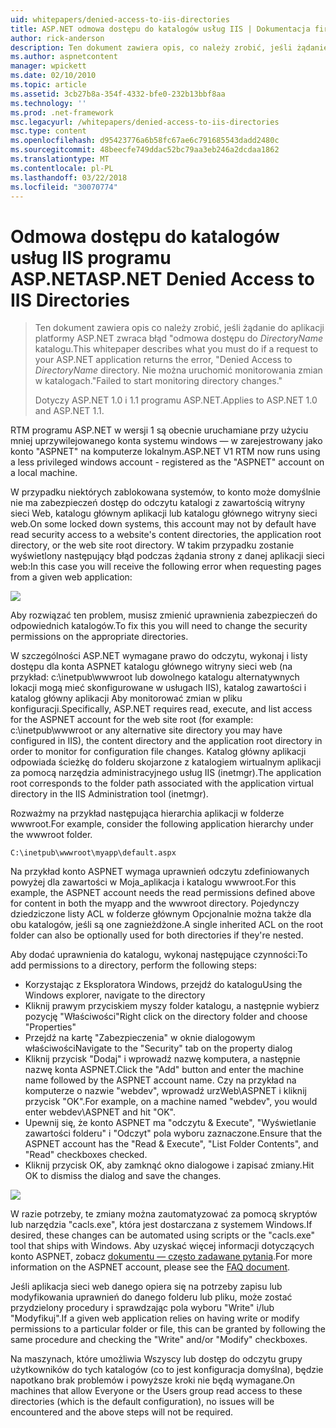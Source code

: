 ```yaml
---
uid: whitepapers/denied-access-to-iis-directories
title: ASP.NET odmowa dostępu do katalogów usług IIS | Dokumentacja firmy Microsoft
author: rick-anderson
description: Ten dokument zawiera opis, co należy zrobić, jeśli żądanie do aplikacji platformy ASP.NET zwraca błąd "odmowa dostępu do katalogu DirectoryName. Nie można s...
ms.author: aspnetcontent
manager: wpickett
ms.date: 02/10/2010
ms.topic: article
ms.assetid: 3cb27b8a-354f-4332-bfe0-232b13bbf8aa
ms.technology: ''
ms.prod: .net-framework
msc.legacyurl: /whitepapers/denied-access-to-iis-directories
msc.type: content
ms.openlocfilehash: d95423776a6b58fc67ae6c791685543dadd2480c
ms.sourcegitcommit: 48beecfe749ddac52bc79aa3eb246a2dcdaa1862
ms.translationtype: MT
ms.contentlocale: pl-PL
ms.lasthandoff: 03/22/2018
ms.locfileid: "30070774"
---
```

<a name="aspnet-denied-access-to-iis-directories"></a><span data-ttu-id="13819-104">Odmowa dostępu do katalogów usług IIS programu ASP.NET</span><span class="sxs-lookup"><span data-stu-id="13819-104">ASP.NET Denied Access to IIS Directories</span></span>
====================
> <span data-ttu-id="13819-105">Ten dokument zawiera opis co należy zrobić, jeśli żądanie do aplikacji platformy ASP.NET zwraca błąd "odmowa dostępu do *DirectoryName* katalogu.</span><span class="sxs-lookup"><span data-stu-id="13819-105">This whitepaper describes what you must do if a request to your ASP.NET application returns the error, "Denied Access to *DirectoryName* directory.</span></span> <span data-ttu-id="13819-106">Nie można uruchomić monitorowania zmian w katalogach."</span><span class="sxs-lookup"><span data-stu-id="13819-106">Failed to start monitoring directory changes."</span></span>
> 
> <span data-ttu-id="13819-107">Dotyczy ASP.NET 1.0 i 1.1 programu ASP.NET.</span><span class="sxs-lookup"><span data-stu-id="13819-107">Applies to ASP.NET 1.0 and ASP.NET 1.1.</span></span>


<span data-ttu-id="13819-108">RTM programu ASP.NET w wersji 1 są obecnie uruchamiane przy użyciu mniej uprzywilejowanego konta systemu windows — w zarejestrowany jako konto "ASPNET" na komputerze lokalnym.</span><span class="sxs-lookup"><span data-stu-id="13819-108">ASP.NET V1 RTM now runs using a less privileged windows account - registered as the "ASPNET" account on a local machine.</span></span>

<span data-ttu-id="13819-109">W przypadku niektórych zablokowana systemów, to konto może domyślnie nie ma zabezpieczeń dostęp do odczytu katalogi z zawartością witryny sieci Web, katalogu głównym aplikacji lub katalogu głównego witryny sieci web.</span><span class="sxs-lookup"><span data-stu-id="13819-109">On some locked down systems, this account may not by default have read security access to a website's content directories, the application root directory, or the web site root directory.</span></span> <span data-ttu-id="13819-110">W takim przypadku zostanie wyświetlony następujący błąd podczas żądania strony z danej aplikacji sieci web:</span><span class="sxs-lookup"><span data-stu-id="13819-110">In this case you will receive the following error when requesting pages from a given web application:</span></span>

![](denied-access-to-iis-directories/_static/image1.jpg)

<span data-ttu-id="13819-111">Aby rozwiązać ten problem, musisz zmienić uprawnienia zabezpieczeń do odpowiednich katalogów.</span><span class="sxs-lookup"><span data-stu-id="13819-111">To fix this you will need to change the security permissions on the appropriate directories.</span></span>

<span data-ttu-id="13819-112">W szczególności ASP.NET wymagane prawo do odczytu, wykonaj i listy dostępu dla konta ASPNET katalogu głównego witryny sieci web (na przykład: c:\inetpub\wwwroot lub dowolnego katalogu alternatywnych lokacji mogą mieć skonfigurowane w usługach IIS), katalog zawartości i katalog główny aplikacji Aby monitorować zmian w pliku konfiguracji.</span><span class="sxs-lookup"><span data-stu-id="13819-112">Specifically, ASP.NET requires read, execute, and list access for the ASPNET account for the web site root (for example: c:\inetpub\wwwroot or any alternative site directory you may have configured in IIS), the content directory and the application root directory in order to monitor for configuration file changes.</span></span> <span data-ttu-id="13819-113">Katalog główny aplikacji odpowiada ścieżkę do folderu skojarzone z katalogiem wirtualnym aplikacji za pomocą narzędzia administracyjnego usług IIS (inetmgr).</span><span class="sxs-lookup"><span data-stu-id="13819-113">The application root corresponds to the folder path associated with the application virtual directory in the IIS Administration tool (inetmgr).</span></span>

<span data-ttu-id="13819-114">Rozważmy na przykład następująca hierarchia aplikacji w folderze wwwroot.</span><span class="sxs-lookup"><span data-stu-id="13819-114">For example, consider the following application hierarchy under the wwwroot folder.</span></span>

`C:\inetpub\wwwroot\myapp\default.aspx`

<span data-ttu-id="13819-115">Na przykład konto ASPNET wymaga uprawnień odczytu zdefiniowanych powyżej dla zawartości w Moja_aplikacja i katalogu wwwroot.</span><span class="sxs-lookup"><span data-stu-id="13819-115">For this example, the ASPNET account needs the read permissions defined above for content in both the myapp and the wwwroot directory.</span></span> <span data-ttu-id="13819-116">Pojedynczy dziedziczone listy ACL w folderze głównym Opcjonalnie można także dla obu katalogów, jeśli są one zagnieżdżone.</span><span class="sxs-lookup"><span data-stu-id="13819-116">A single inherited ACL on the root folder can also be optionally used for both directories if they're nested.</span></span>

<span data-ttu-id="13819-117">Aby dodać uprawnienia do katalogu, wykonaj następujące czynności:</span><span class="sxs-lookup"><span data-stu-id="13819-117">To add permissions to a directory, perform the following steps:</span></span>

- <span data-ttu-id="13819-118">Korzystając z Eksploratora Windows, przejdź do katalogu</span><span class="sxs-lookup"><span data-stu-id="13819-118">Using the Windows explorer, navigate to the directory</span></span>
- <span data-ttu-id="13819-119">Kliknij prawym przyciskiem myszy folder katalogu, a następnie wybierz pozycję "Właściwości"</span><span class="sxs-lookup"><span data-stu-id="13819-119">Right click on the directory folder and choose "Properties"</span></span>
- <span data-ttu-id="13819-120">Przejdź na kartę "Zabezpieczenia" w oknie dialogowym właściwości</span><span class="sxs-lookup"><span data-stu-id="13819-120">Navigate to the "Security" tab on the property dialog</span></span>
- <span data-ttu-id="13819-121">Kliknij przycisk "Dodaj" i wprowadź nazwę komputera, a następnie nazwę konta ASPNET.</span><span class="sxs-lookup"><span data-stu-id="13819-121">Click the "Add" button and enter the machine name followed by the ASPNET account name.</span></span> <span data-ttu-id="13819-122">Czy na przykład na komputerze o nazwie "webdev", wprowadź urzWeb\ASPNET i kliknij przycisk "OK".</span><span class="sxs-lookup"><span data-stu-id="13819-122">For example, on a machine named "webdev", you would enter webdev\ASPNET and hit "OK".</span></span>
- <span data-ttu-id="13819-123">Upewnij się, że konto ASPNET ma "odczytu &amp; Execute", "Wyświetlanie zawartości folderu" i "Odczyt" pola wyboru zaznaczone.</span><span class="sxs-lookup"><span data-stu-id="13819-123">Ensure that the ASPNET account has the "Read &amp; Execute", "List Folder Contents", and "Read" checkboxes checked.</span></span>
- <span data-ttu-id="13819-124">Kliknij przycisk OK, aby zamknąć okno dialogowe i zapisać zmiany.</span><span class="sxs-lookup"><span data-stu-id="13819-124">Hit OK to dismiss the dialog and save the changes.</span></span>

![](denied-access-to-iis-directories/_static/image2.jpg)

<span data-ttu-id="13819-125">W razie potrzeby, te zmiany można zautomatyzować za pomocą skryptów lub narzędzia "cacls.exe", która jest dostarczana z systemem Windows.</span><span class="sxs-lookup"><span data-stu-id="13819-125">If desired, these changes can be automated using scripts or the "cacls.exe" tool that ships with Windows.</span></span> <span data-ttu-id="13819-126">Aby uzyskać więcej informacji dotyczących konto ASPNET, zobacz [dokumentu — często zadawane pytania](https://go.microsoft.com/fwlink/?LinkId=5828).</span><span class="sxs-lookup"><span data-stu-id="13819-126">For more information on the ASPNET account, please see the [FAQ document](https://go.microsoft.com/fwlink/?LinkId=5828).</span></span>

<span data-ttu-id="13819-127">Jeśli aplikacja sieci web danego opiera się na potrzeby zapisu lub modyfikowania uprawnień do danego folderu lub pliku, może zostać przydzielony procedury i sprawdzając pola wyboru "Write" i/lub "Modyfikuj".</span><span class="sxs-lookup"><span data-stu-id="13819-127">If a given web application relies on having write or modify permissions to a particular folder or file, this can be granted by following the same procedure and checking the "Write" and/or "Modify" checkboxes.</span></span>

<span data-ttu-id="13819-128">Na maszynach, które umożliwia Wszyscy lub dostęp do odczytu grupy użytkowników do tych katalogów (co to jest konfiguracja domyślna), będzie napotkano brak problemów i powyższe kroki nie będą wymagane.</span><span class="sxs-lookup"><span data-stu-id="13819-128">On machines that allow Everyone or the Users group read access to these directories (which is the default configuration), no issues will be encountered and the above steps will not be required.</span></span>
